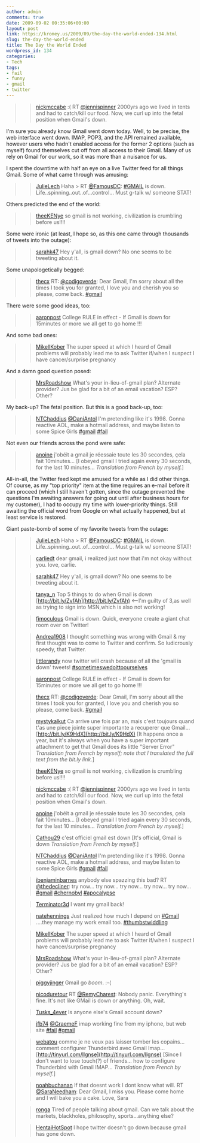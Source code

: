 ```yaml
---
author: admin
comments: true
date: 2009-09-02 00:35:06+00:00
layout: post
link: https://kromey.us/2009/09/the-day-the-world-ended-134.html
slug: the-day-the-world-ended
title: The Day the World Ended
wordpress_id: 134
categories:
- Tech
tags:
- fail
- funny
- gmail
- twitter
---
```


<blockquote>

> 
> [nickmccabe](http://twitter.com/nickmccabe) :( RT [@jennispinner](http://twitter.com/jennispinner) 2000yrs ago we lived in tents and had to catch/kill our food. Now, we curl up into the fetal position when Gmail's down.
> 
> 
</blockquote>




I'm sure you already know Gmail went down today. Well, to be precise, the web interface went down. IMAP, POP3, and the API remained available, however users who hadn't enabled access for the former 2 options (such as myself) found themselves cut off from all access to their Gmail. Many of us rely on Gmail for our work, so it was more than a nuisance for us.




I spent the downtime with half an eye on a live Twitter feed for all things Gmail. Some of what came through was amusing:





<blockquote>

> 
> [JulieLech](http://twitter.com/JulieLech) Haha > RT [@FamousDC](http://twitter.com/FamousDC): [#](http://twitter.com/search?q=%23GMAIL)[GMAIL](http://twitter.com/search?q=%23GMAIL) is down. Life..spinning..out..of...control... Must g-talk w/ someone STAT!
> 
> 
</blockquote>




Others predicted the end of the world:





<blockquote>

> 
> [theeKENye](http://twitter.com/theeKENye) so gmail is not working, civilization is crumbling before us!!!!
> 
> 
</blockquote>




Some were ironic (at least, I hope so, as this one came through thousands of tweets into the outage):





<blockquote>

> 
> [sarahk47](http://twitter.com/sarahk47) Hey y'all, is gmail down? No one seems to be tweeting about it.
> 
> 
</blockquote>




Some unapologetically begged:





<blockquote>

> 
> [thecx](http://twitter.com/thecx) RT: [@codigoverde](http://twitter.com/codigoverde): Dear Gmail, I'm sorry about all the times I took you for granted, I love you and cherish you so please, come back. [#](http://twitter.com/search?q=%23gmail)[gmail](http://twitter.com/search?q=%23gmail)
> 
> 
</blockquote>




There were some good ideas, too:





<blockquote>

> 
> [aaronpost](http://twitter.com/aaronpost) College RULE in effect - If Gmail is down for 15minutes or more we all get to go home !!!
> 
> 
</blockquote>




And some bad ones:





<blockquote>

> 
> [MikellKober](http://twitter.com/MikellKober) The super speed at which I heard of Gmail problems will probably lead me to ask Twitter if/when I suspect I have cancer/surprise pregnancy
> 
> 
</blockquote>




And a damn good question posed:





<blockquote>

> 
> [MrsRoadshow](http://twitter.com/MrsRoadshow) What's your in-lieu-of-gmail plan? Alternate provider? Jus be glad for a bit of an email vacation? ESP? Other?
> 
> 
</blockquote>




My back-up? The fetal position. But this is a good back-up, too:





<blockquote>

> 
> [NTChaddius](http://twitter.com/NTChaddius) [@DaniAntol](http://twitter.com/DaniAntol) I'm pretending like it's 1998. Gonna reactive AOL, make a hotmail address, and maybe listen to some Spice Girls [#](http://twitter.com/search?q=%23gmail)[gmail](http://twitter.com/search?q=%23gmail) [#fail](http://twitter.com/search?q=%23fail)
> 
> 
</blockquote>




Not even our friends across the pond were safe:





<blockquote>

> 
> [anoine](http://twitter.com/anoine) j'obéit a gmail je réessaie toute les 30 secondes, çela fait 10minutes...
[I obeyed gmail I tried again every 30 seconds, for the last 10 minutes... _Translation from French by myself._]
> 
> </blockquote>




All-in-all, the Twitter feed kept me amused for a while as I did other things. Of course, as my "top priority" item at the time requires an e-mail before it can proceed (which I still haven't gotten, since the outage prevented the questions I'm awaiting answers for going out until after business hours for my customer), I had to occupy my time with lower-priority things. Still awaiting the official word from Google on what actually happened, but at least service is restored.




Giant paste-bomb of some of my favorite tweets from the outage:





<blockquote>

> 
> [JulieLech](http://twitter.com/JulieLech) Haha > RT [@FamousDC](http://twitter.com/FamousDC): [#](http://twitter.com/search?q=%23GMAIL)[GMAIL](http://twitter.com/search?q=%23GMAIL) is down. Life..spinning..out..of...control... Must g-talk w/ someone STAT!
> 
> 

> 
> [carliedt](http://twitter.com/carliedt) dear gmail, i realized just now that i'm not okay without you. love, carlie.
> 
> 

> 
> [sarahk47](http://twitter.com/sarahk47) Hey y'all, is gmail down? No one seems to be tweeting about it.
> 
> 

> 
> [tanya_n](http://twitter.com/tanya_n) Top 5 things to do when Gmail is down [http://bit.ly/ZvfAh](http://bit.ly/ZvfAh) <--I'm guilty of 3,as well as trying to sign into MSN,which is also not working!
> 
> 

> 
> [fimoculous](http://twitter.com/fimoculous) Gmail is down. Quick, everyone create a giant chat room over on Twitter!
> 
> 

> 
> [Andrea1908](http://twitter.com/Andrea1908) I thought something was wrong with Gmail & my first thought was to come to Twitter and confirm. So ludicrously speedy, that Twitter.
> 
> 

> 
> [littlerandy](http://twitter.com/littlerandy) now twitter will crash because of all the 'gmail is down' tweets! [#sometimeswedoittoourselves](http://twitter.com/search?q=%23sometimeswedoittoourselves)
> 
> 

> 
> [aaronpost](http://twitter.com/aaronpost) College RULE in effect - If Gmail is down for 15minutes or more we all get to go home !!!
> 
> 

> 
> [thecx](http://twitter.com/thecx) RT: [@codigoverde](http://twitter.com/codigoverde): Dear Gmail, I'm sorry about all the times I took you for granted, I love you and cherish you so please, come back. [#](http://twitter.com/search?q=%23gmail)[gmail](http://twitter.com/search?q=%23gmail)
> 
> 


> 
> [mystykalkut](http://twitter.com/mystykalkut) Ca arrive une fois par an, mais c'est toujours quand t'as une piece jointe super importante a recuperer que Gmail... [http://bit.ly/K9HdX](http://bit.ly/K9HdX)
[It happens once a year, but it's always when you have a super important attachment to get that Gmail does its little "Server Error" _Translation from French by myself; note that I translated the full text from the bit.ly link._]

> 
> [theeKENye](http://twitter.com/theeKENye) so gmail is not working, civilization is crumbling before us!!!!
> 
> 

> 
> [nickmccabe](http://twitter.com/nickmccabe) :( RT [@jennispinner](http://twitter.com/jennispinner) 2000yrs ago we lived in tents and had to catch/kill our food. Now, we curl up into the fetal position when Gmail's down.
> 
> 


> 
> [anoine](http://twitter.com/anoine) j'obéit a gmail je réessaie toute les 30 secondes, çela fait 10minutes...
[I obeyed gmail I tried again every 30 seconds, for the last 10 minutes... _Translation from French by myself._]


> 
> [Cathou29](http://twitter.com/Cathou29) c'est officiel gmail est down
[It's official, Gmail is down _Translation from French by myself._]

> 
> [NTChaddius](http://twitter.com/NTChaddius) [@DaniAntol](http://twitter.com/DaniAntol) I'm pretending like it's 1998. Gonna reactive AOL, make a hotmail address, and maybe listen to some Spice Girls [#](http://twitter.com/search?q=%23gmail)[gmail](http://twitter.com/search?q=%23gmail) [#fail](http://twitter.com/search?q=%23fail)
> 
> 

> 
> [ibenjaminbarnes](http://twitter.com/ibenjaminbarnes) anybody else spazzing this bad? RT [@thedecliner](http://twitter.com/thedecliner): try now... try now... try now... try now... try now... [#](http://twitter.com/search?q=%23gmail)[gmail](http://twitter.com/search?q=%23gmail) [#chernobyl](http://twitter.com/search?q=%23chernobyl) [#apocalypse](http://twitter.com/search?q=%23apocalypse)
> 
> 

> 
> [Terminator3d](http://twitter.com/Terminator3d) I want my gmail back!
> 
> 

> 
> [natehennings](http://twitter.com/natehennings) Just realized how much I depend on [#](http://twitter.com/search?q=%23Gmail)[Gmail](http://twitter.com/search?q=%23Gmail) ....they manage my work email too. [#thumbstwiddling](http://twitter.com/search?q=%23thumbstwiddling)
> 
> 

> 
> [MikellKober](http://twitter.com/MikellKober) The super speed at which I heard of Gmail problems will probably lead me to ask Twitter if/when I suspect I have cancer/surprise pregnancy
> 
> 

> 
> [MrsRoadshow](http://twitter.com/MrsRoadshow) What's your in-lieu-of-gmail plan? Alternate provider? Jus be glad for a bit of an email vacation? ESP? Other?
> 
> 

> 
> [piggyjinger](http://twitter.com/piggyjinger) Gmail go *boom*. :-(
> 
> 

> 
> [nicoduretour](http://twitter.com/nicoduretour) RT [@RemyCharest](http://twitter.com/RemyCharest): Nobody panic. Everything's fine. It's not like GMail is down or anything. Oh, wait.
> 
> 

> 
> [Tusks_4ever](http://twitter.com/Tusks_4ever) Is anyone else's Gmail account down?
> 
> 

> 
> [jfb74](http://twitter.com/jfb74) [@GraemeF](http://twitter.com/GraemeF) imap working fine from my iphone, but web site [#fail](http://twitter.com/search?q=%23fail) [#](http://twitter.com/search?q=%23gmail)[gmail](http://twitter.com/search?q=%23gmail)
> 
> 


> 
> [webatou](http://twitter.com/webatou) comme je ne veux pas laisser tomber les copains... comment configurer Thunderbird avec Gmail Imap... [http://tinyurl.com/llgnse](http://tinyurl.com/llgnse)
[Since I don't want to lose touch(?) of friends... how to configure Thunderbird with Gmail IMAP... _Translation from French by myself._]

> 
> [noahbuchanan](http://twitter.com/noahbuchanan) If that doesnt work I dont know what will. RT [@SaraNeedham](http://twitter.com/SaraNeedham): Dear Gmail, I miss you. Please come home and I will bake you a cake. Love, Sara
> 
> 

> 
> [ronga](http://twitter.com/ronga) Tired of people talking about gmail. Can we talk about the markets, blackholes, philosophy, sports...anything else?
> 
> 

> 
> [HentaiHotSpot](http://twitter.com/HentaiHotSpot) I hope twitter doesn't go down because gmail has gone down.
> 
> 
</blockquote>
